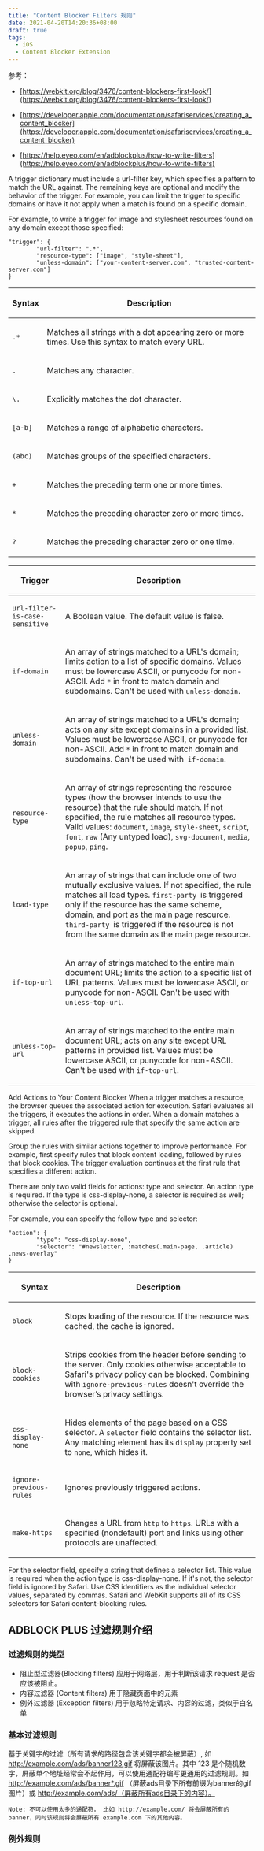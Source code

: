 ```yaml
---
title: "Content Blocker Filters 规则"
date: 2021-04-20T14:20:36+08:00
draft: true
tags:
  - iOS
  - Content Blocker Extension
---
```



参考：

* [https://webkit.org/blog/3476/content-blockers-first-look/](https://webkit.org/blog/3476/content-blockers-first-look/)

*  [https://developer.apple.com/documentation/safariservices/creating_a_content_blocker](https://developer.apple.com/documentation/safariservices/creating_a_content_blocker)

* [https://help.eyeo.com/en/adblockplus/how-to-write-filters](https://help.eyeo.com/en/adblockplus/how-to-write-filters)
  


A trigger dictionary must include a url-filter key, which specifies a pattern to match the URL against. The remaining keys are optional and modify the behavior of the trigger. For example, you can limit the trigger to specific domains or have it not apply when a match is found on a specific domain.

For example, to write a trigger for image and stylesheet resources found on any domain except those specified:

```
"trigger": {
        "url-filter": ".*",
        "resource-type": ["image", "style-sheet"],
        "unless-domain": ["your-content-server.com", "trusted-content-server.com"]
}
```


<table data-v-4906e9b4=""><thead data-v-4906e9b4=""><tr data-v-4906e9b4=""><th data-v-4906e9b4="" scope="col"><p data-v-4906e9b4="">Syntax</p></th><th data-v-4906e9b4="" scope="col"><p data-v-4906e9b4="">Description</p></th></tr></thead><tbody data-v-4906e9b4=""><tr data-v-4906e9b4=""><td data-v-4906e9b4=""><p data-v-4906e9b4=""><code data-v-7fb764c1="" data-v-4906e9b4="">.*</code></p></td><td data-v-4906e9b4=""><p data-v-4906e9b4="">Matches all strings with a dot appearing zero or more times. Use this syntax to match every URL.</p></td></tr><tr data-v-4906e9b4=""><td data-v-4906e9b4=""><p data-v-4906e9b4=""><code data-v-7fb764c1="" data-v-4906e9b4="">.</code></p></td><td data-v-4906e9b4=""><p data-v-4906e9b4="">Matches any character.</p></td></tr><tr data-v-4906e9b4=""><td data-v-4906e9b4=""><p data-v-4906e9b4=""><code data-v-7fb764c1="" data-v-4906e9b4="">\.</code></p></td><td data-v-4906e9b4=""><p data-v-4906e9b4="">Explicitly matches the dot character.</p></td></tr><tr data-v-4906e9b4=""><td data-v-4906e9b4=""><p data-v-4906e9b4=""><code data-v-7fb764c1="" data-v-4906e9b4="">[a-b]</code></p></td><td data-v-4906e9b4=""><p data-v-4906e9b4="">Matches a range of alphabetic characters.</p></td></tr><tr data-v-4906e9b4=""><td data-v-4906e9b4=""><p data-v-4906e9b4=""><code data-v-7fb764c1="" data-v-4906e9b4="">(abc)</code></p></td><td data-v-4906e9b4=""><p data-v-4906e9b4="">Matches groups of the specified characters.</p></td></tr><tr data-v-4906e9b4=""><td data-v-4906e9b4=""><p data-v-4906e9b4=""><code data-v-7fb764c1="" data-v-4906e9b4="">+</code></p></td><td data-v-4906e9b4=""><p data-v-4906e9b4="">Matches the preceding term one or more times.</p></td></tr><tr data-v-4906e9b4=""><td data-v-4906e9b4=""><p data-v-4906e9b4=""><code data-v-7fb764c1="" data-v-4906e9b4="">*</code></p></td><td data-v-4906e9b4=""><p data-v-4906e9b4="">Matches the preceding character zero or more times.</p></td></tr><tr data-v-4906e9b4=""><td data-v-4906e9b4=""><p data-v-4906e9b4=""><code data-v-7fb764c1="" data-v-4906e9b4="">?</code></p></td><td data-v-4906e9b4=""><p data-v-4906e9b4="">Matches the preceding character zero or one time.</p></td></tr></tbody></table>



<table data-v-4906e9b4=""><thead data-v-4906e9b4=""><tr data-v-4906e9b4=""><th data-v-4906e9b4="" scope="col"><p data-v-4906e9b4="">Trigger</p></th><th data-v-4906e9b4="" scope="col"><p data-v-4906e9b4="">Description</p></th></tr></thead><tbody data-v-4906e9b4=""><tr data-v-4906e9b4=""><td data-v-4906e9b4=""><p data-v-4906e9b4=""><code data-v-7fb764c1="" data-v-4906e9b4="">url-filter-is-case-sensitive</code></p></td><td data-v-4906e9b4=""><p data-v-4906e9b4="">A Boolean value. The default value is false.</p></td></tr><tr data-v-4906e9b4=""><td data-v-4906e9b4=""><p data-v-4906e9b4=""><code data-v-7fb764c1="" data-v-4906e9b4="">if-domain</code></p></td><td data-v-4906e9b4=""><p data-v-4906e9b4="">An array of strings matched to a URL's domain; limits action to a list of specific domains. Values must be lowercase ASCII, or punycode for non-ASCII. Add <code data-v-7fb764c1="" data-v-4906e9b4="">*</code> in front to match domain and subdomains. Can't be used with <code data-v-7fb764c1="" data-v-4906e9b4="">unless-domain</code>.</p></td></tr><tr data-v-4906e9b4=""><td data-v-4906e9b4=""><p data-v-4906e9b4=""><code data-v-7fb764c1="" data-v-4906e9b4="">unless-domain</code></p></td><td data-v-4906e9b4=""><p data-v-4906e9b4="">An array of strings matched to a URL's domain; acts on any site except domains in a provided list. Values must be lowercase ASCII, or punycode for non-ASCII. Add <code data-v-7fb764c1="" data-v-4906e9b4="">*</code> in front to match domain and subdomains. Can't be used with<code data-v-7fb764c1="" data-v-4906e9b4=""> if-domain</code>.</p></td></tr><tr data-v-4906e9b4=""><td data-v-4906e9b4=""><p data-v-4906e9b4=""><code data-v-7fb764c1="" data-v-4906e9b4="">resource-type</code></p></td><td data-v-4906e9b4=""><p data-v-4906e9b4="">An array of strings representing the resource types (how the browser intends to use the resource) that the rule should match. If not specified, the rule matches all resource types. Valid values: <code data-v-7fb764c1="" data-v-4906e9b4="">document</code>, <code data-v-7fb764c1="" data-v-4906e9b4="">image</code>, <code data-v-7fb764c1="" data-v-4906e9b4="">style-sheet</code>, <code data-v-7fb764c1="" data-v-4906e9b4="">script</code>, <code data-v-7fb764c1="" data-v-4906e9b4="">font</code>, <code data-v-7fb764c1="" data-v-4906e9b4="">raw</code> (Any untyped load), <code data-v-7fb764c1="" data-v-4906e9b4="">svg-document</code>, <code data-v-7fb764c1="" data-v-4906e9b4="">media</code>, <code data-v-7fb764c1="" data-v-4906e9b4="">popup</code>, <code data-v-7fb764c1="" data-v-4906e9b4="">ping</code>.</p></td></tr><tr data-v-4906e9b4=""><td data-v-4906e9b4=""><p data-v-4906e9b4=""><code data-v-7fb764c1="" data-v-4906e9b4="">load-type</code></p></td><td data-v-4906e9b4=""><p data-v-4906e9b4="">An array of strings that can include one of two mutually exclusive values. If not specified, the rule matches all load types. <code data-v-7fb764c1="" data-v-4906e9b4="">first-party </code>is triggered only if the resource has the same scheme, domain, and port as the main page resource. <code data-v-7fb764c1="" data-v-4906e9b4="">third-party </code>is triggered if the resource is not from the same domain as the main page resource.</p></td></tr><tr data-v-4906e9b4=""><td data-v-4906e9b4=""><p data-v-4906e9b4=""><code data-v-7fb764c1="" data-v-4906e9b4="">if-top-url</code></p></td><td data-v-4906e9b4=""><p data-v-4906e9b4="">An array of strings matched to the entire main document URL; limits the action to a specific list of URL patterns. Values must be lowercase ASCII, or punycode for non-ASCII. Can't be used with <code data-v-7fb764c1="" data-v-4906e9b4="">unless-top-url</code>.</p></td></tr><tr data-v-4906e9b4=""><td data-v-4906e9b4=""><p data-v-4906e9b4=""><code data-v-7fb764c1="" data-v-4906e9b4="">unless-top-url</code></p></td><td data-v-4906e9b4=""><p data-v-4906e9b4="">An array of strings matched to the entire main document URL; acts on any site except URL patterns in provided list. Values must be lowercase ASCII, or punycode for non-ASCII. Can't be used with <code data-v-7fb764c1="" data-v-4906e9b4="">if-top-url</code>.</p></td></tr></tbody></table>


Add Actions to Your Content Blocker
When a trigger matches a resource, the browser queues the associated action for execution. Safari evaluates all the triggers, it executes the actions in order. When a domain matches a trigger, all rules after the triggered rule that specify the same action are skipped.

Group the rules with similar actions together to improve performance. For example, first specify rules that block content loading, followed by rules that block cookies. The trigger evaluation continues at the first rule that specifies a different action.

There are only two valid fields for actions: type and selector. An action type is required. If the type is css-display-none, a selector is required as well; otherwise the selector is optional.

For example, you can specify the follow type and selector:

```
"action": {
        "type": "css-display-none",
        "selector": "#newsletter, :matches(.main-page, .article) .news-overlay"
}
```


<table data-v-4906e9b4=""><thead data-v-4906e9b4=""><tr data-v-4906e9b4=""><th data-v-4906e9b4="" scope="col"><p data-v-4906e9b4="">Syntax</p></th><th data-v-4906e9b4="" scope="col"><p data-v-4906e9b4="">Description</p></th></tr></thead><tbody data-v-4906e9b4=""><tr data-v-4906e9b4=""><td data-v-4906e9b4=""><p data-v-4906e9b4=""><code data-v-7fb764c1="" data-v-4906e9b4="">block</code></p></td><td data-v-4906e9b4=""><p data-v-4906e9b4="">Stops loading of the resource. If the resource was cached, the cache is ignored.</p></td></tr><tr data-v-4906e9b4=""><td data-v-4906e9b4=""><p data-v-4906e9b4=""><code data-v-7fb764c1="" data-v-4906e9b4="">block-cookies</code></p></td><td data-v-4906e9b4=""><p data-v-4906e9b4="">Strips cookies from the header before sending to the server. Only cookies otherwise acceptable to Safari's privacy policy can be blocked. Combining with <code data-v-7fb764c1="" data-v-4906e9b4="">ignore-previous-rules</code> doesn't override the browser’s privacy settings.</p></td></tr><tr data-v-4906e9b4=""><td data-v-4906e9b4=""><p data-v-4906e9b4=""><code data-v-7fb764c1="" data-v-4906e9b4="">css-display-none</code></p></td><td data-v-4906e9b4=""><p data-v-4906e9b4="">Hides elements of the page based on a CSS selector. A <code data-v-7fb764c1="" data-v-4906e9b4="">selector</code> field contains the selector list. Any matching element has its <code data-v-7fb764c1="" data-v-4906e9b4="">display</code> property set to <code data-v-7fb764c1="" data-v-4906e9b4="">none</code>, which hides it.</p></td></tr><tr data-v-4906e9b4=""><td data-v-4906e9b4=""><p data-v-4906e9b4=""><code data-v-7fb764c1="" data-v-4906e9b4="">ignore-previous-rules</code></p></td><td data-v-4906e9b4=""><p data-v-4906e9b4="">Ignores previously triggered actions.</p></td></tr><tr data-v-4906e9b4=""><td data-v-4906e9b4=""><p data-v-4906e9b4=""><code data-v-7fb764c1="" data-v-4906e9b4="">make-https</code></p></td><td data-v-4906e9b4=""><p data-v-4906e9b4="">Changes a URL from <code data-v-7fb764c1="" data-v-4906e9b4="">http</code> to <code data-v-7fb764c1="" data-v-4906e9b4="">https</code>. URLs with a specified (nondefault) port and links using other protocols are unaffected.</p><p data-v-4906e9b4=""></p></td></tr></tbody></table>


For the selector field, specify a string that defines a selector list. This value is required when the action type is css-display-none. If it's not, the selector field is ignored by Safari. Use CSS identifiers as the individual selector values, separated by commas. Safari and WebKit supports all of its CSS selectors for Safari content-blocking rules.


## ADBLOCK PLUS 过滤规则介绍


### 过滤规则的类型

* 阻止型过滤器(Blocking filters) 应用于网络层，用于判断该请求 request 是否应该被阻止。
* 内容过滤器 (Content filters) 用于隐藏页面中的元素 
* 例外过滤器 (Exception filters) 用于忽略特定请求、内容的过滤，类似于白名单

### 基本过滤规则

基于关键字的过滤（所有请求的路径包含该关键字都会被屏蔽）, 如 http://example.com/ads/banner123.gif 将屏蔽该图片。其中 123 是个随机数字，屏蔽单个地址经常会不起作用，可以使用通配符编写更通用的过滤规则。如 http://example.com/ads/banner*.gif （屏蔽ads目录下所有前缀为banner的gif图片）或 http://example.com/ads/（屏蔽所有ads目录下的内容）。

```
Note: 不可以使用太多的通配符， 比如 http://example.com/ 将会屏蔽所有的banner，同时该规则将会屏蔽所有 example.com 下的其他内容。
```

### 例外规则 

